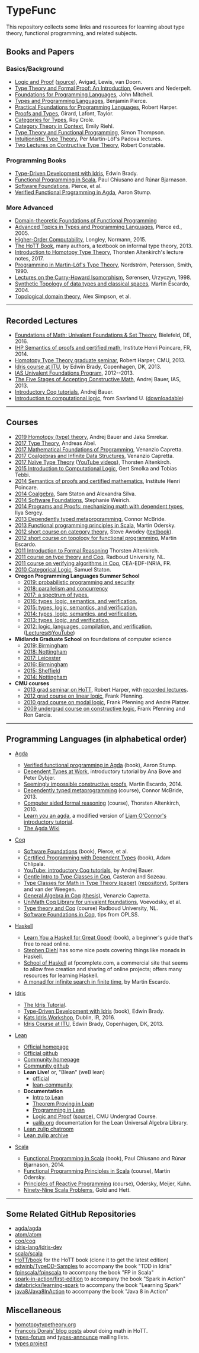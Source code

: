 # TypeFunc

This repository collects some links and resources for learning about type
theory, functional programming, and related subjects.

## Books and Papers

### Basics/Background
+ [Logic and Proof](https://leanprover.github.io/logic_and_proof/) ([source](https://github.com/leanprover/logic_and_proof)), Avigad, Lewis, van Doorn.
+ [Type Theory and Formal Proof: An Introduction](https://www.google.com/search?kgmid=/g/1z2tr7kmy&hl=en-US&kgs=73629010424c16a3&q=Type+Theory+and+Formal+Proof:+An+Introduction&shndl=0&source=sh/x/kp/osrp&entrypoint=sh/x/kp/osrp), Geuvers and Nederpelt.
+ [Foundations for Programming Languages](http://www.amazon.com/dp/0262133210/), John Mitchell.  
+ [Types and Programming Languages](https://www.cis.upenn.edu/~bcpierce/tapl/), Benjamin Pierce.   
+ [Practical Foundations for Programming Languages](http://www.cs.cmu.edu/~rwh/pfpl.html), Robert Harper.  
+ [Proofs and Types](http://www.paultaylor.eu/stable/Proofs+Types.html), Girard, Lafont, Taylor.  
+ [Categories for Types](http://www.amazon.com/Categories-Types-Cambridge-Mathematical-Textbooks/dp/0521457017/), Roy Crole.  
+ [Category Theory in Context](http://www.math.jhu.edu/~eriehl/context.pdf), Emily Riehl.  
+ [Type Theory and Functional Programming](https://www.cs.kent.ac.uk/people/staff/sjt/TTFP/), Simon Thompson.  
+ [Intuitionistic Type Theory](http://www.csie.ntu.edu.tw/~b94087/ITT.pdf), Per Martin-L&ouml;f's Padova lectures.  
+ [Two Lectures on Contructive Type Theory](https://www.cs.uoregon.edu/research/summerschool/summer15/notes/OPLSS-Short-2015-2.pdf), Robert Constable.  

### Programming Books  
+ [Type-Driven Development with Idris](https://edwinb.wordpress.com/2017/03/23/type-driven-development-with-idris/), Edwin Brady.  
+ [Functional Programming in Scala](https://www.manning.com/books/functional-programming-in-scala), Paul Chiusano and Rúnar Bjarnason.  
+ [Software Foundations](http://www.cis.upenn.edu/~bcpierce/sf/), Pierce, et al.  
+ [Verified Functional Programming in Agda](http://www.amazon.com/Verified-Functional-Programming-Agda-Books/dp/1970001240/), Aaron Stump.  

### More Advanced
+ [Domain-theoretic Foundations of Functional Programming](https://g.co/kgs/eSXtwn)
+ [Advanced Topics in Types and Programming Languages](https://mitpress.mit.edu/books/advanced-topics-types-and-programming-languages), Pierce ed., 2005.  
+ [Higher-Order Computability](http://www.springer.com/us/book/9783662479919), Longley, Normann, 2015.  
+ [The HoTT Book][], many authors, a textbook on informal type theory, 2013.   
+ [Introduction to Homotopy Type Theory](http://www.cs.nott.ac.uk/~psztxa/ewscs-17/notes.pdf), Thorsten Altenkirch's lecture notes, 2017.  
+ [Programming in Martin-L&ouml;f's Type Theory](http://www.cse.chalmers.se/research/group/logic/book/), Nordstr&ouml;m, Petersson, Smith, 1990.  
+ [Lectures on the Curry-Howard Isomorphism](http://citeseerx.ist.psu.edu/viewdoc/summary?doi=10.1.1.17.7385), Sørensen, Urzyczyn, 1998.  
+ [Synthetic Topology of data types and classical spaces](http://www.cs.bham.ac.uk/~mhe/papers/entcs87.pdf), Martin Escardo, 2004.  
+ [Topological domain theory](http://homepages.inf.ed.ac.uk/als/Research/topological-domain-theory.html), Alex Simpson, et al.

---------------------------------------------------------------

## Recorded Lectures  
+ [Foundations of Math: Univalent Foundations & Set Theory](http://fomus.weebly.com/talks-abstracts--videos.html), ​​​Bielefeld, DE, 2016.  
+ [IHP Semantics of proofs and certified math](https://www.youtube.com/playlist?list=PL9kd4mpdvWcCUOrG5S7KrvOFDhyqnXoUj), Institute Henri Poincare, FR, 2014.  
+ [Homotopy Type Theory graduate seminar](http://www.cs.cmu.edu/~rwh/courses/hott/), Robert Harper, CMU, 2013.  
+ [Idris course at ITU](https://edwinb.wordpress.com/2013/03/15/idris-course-at-itu-slides-and-video/), by Edwin Brady, Copenhagen, DK, 2013.  
+ [IAS Univalent Foundations Program](https://video.ias.edu/taxonomy/term/78), 2012--2013.  
+ [The Five Stages of Accepting Constructive Math](https://video.ias.edu/members/1213/0318-AndrejBauer), Andrej Bauer, IAS, 2013.   
+ [Introductory Coq tutorials](https://www.youtube.com/playlist?list=PL5FJyaC2WsVlcWB4we3sPe6t09Vviu3Hn), Andrej Bauer.  
+ [Introduction to computational logic](https://www.youtube.com/playlist?list=PL5FJyaC2WsVnmxmaOixx3EWx3888BToGJ), from Saarland U. ([downloadable](https://www.ps.uni-saarland.de/courses/cl/videos.php))

----------------------------------------------------------

## Courses

+ [2019 Homotopy (type) theory](https://github.com/andrejbauer/homotopy-type-theory-course), Andrej Bauer and Jaka Smrekar.  
+ [2017 Type Theory](http://www2.tcs.ifi.lmu.de/~abel/eafit2017/index.html), Andreas Abel.  
+ [2017 Mathematical Foundations of Programming](http://www.cs.nott.ac.uk/~pszvc/g54fop/), Venanzio Capretta.  
+ [2017 Coalgebras and Infinite Data Structures](http://www.duplavis.com/venanzio/mgs_coalgebra/index.html), Venanzio Capretta.  
+ [2017 Naïve Type Theory](http://www.cs.nott.ac.uk/~psztxa/mgs-17/) ([YouTube videos](https://www.youtube.com/watch?v=bNG53SA4n48)), Thorsten Altenkirch.  
+ [2015 Introduction to Computational Logic](https://courses.ps.uni-saarland.de/icl_15/), Gert Smolka and Tobias Tebbi.  
+ [2014 Semantics of proofs and certified mathematics](https://ihp2014.pps.univ-paris-diderot.fr/doku.php), Institute Henri Poincare.  
+ [2014 Coalgebra](http://www.cs.ru.nl/is/education/courses/2014/coalgebra/), Sam Staton and Alexandra Silva.  
+ [2014 Software Foundations](http://www.seas.upenn.edu/~cis500/current/index.html), Stephanie Weirich.  
+ [2014 Programs and Proofs: mechanizing math with dependent types](http://ilyasergey.net/pnp-2014/), Ilya Sergey.   
+ [2013 Dependently typed metaprogramming](http://www.cl.cam.ac.uk/~ok259/agda-course-13/), Connor McBride.  
+ [2013 Functional programming principles in Scala](https://www.coursera.org/course/progfun), Martin Odersky.  
+ [2012 short course on category theory](http://youtu.be/ZKmodCApZwk), Steve Awodey ([textbook](http://carlossicoli.free.fr/A/Awodey_S.-Category_theory-Oxford_University_Press,_USA(2010).pdf)).  
+ [2012 short course on topology for functional programming](http://www.cs.bham.ac.uk/~mhe/.talks/EWSCS2012/), Martin Escardo.  
+ [2011 Introduction to Formal Reasoning](http://www.cs.nott.ac.uk/~txa/g52ifr/) Thorsten Altenkirch.  
+ [2011 course on type theory and Coq](http://www.cs.ru.nl/~freek/courses/tt-2011/), Radboud University, NL.  
+ [2011 course on verifying algorithms in Coq](http://www.di.ens.fr/~zappa/teaching/coq/ecole11/), CEA-EDF-INRIA, FR.  
+ [2010 Categorical Logic](http://www.cl.cam.ac.uk/teaching/0910/L20/),  Samuel Staton.  
+ **Oregon Programming Languages Summer School**
  - [2019: probabilistic programming and security](https://www.cs.uoregon.edu/research/summerschool/summer19/)  
  - [2018: parallelism and concurrency](https://www.cs.uoregon.edu/research/summerschool/summer18/index.php)
  - [2017: a spectrum of types.](https://www.cs.uoregon.edu/research/summerschool/summer17/)  
  - [2016: types, logic, semantics, and verification.](https://www.cs.uoregon.edu/research/summerschool/summer16/)  
  - [2015: types, logic, semantics, and verification.](https://www.cs.uoregon.edu/research/summerschool/summer15/index.php)  
  - [2014: types, logic, semantics, and verification.](http://www.cs.uoregon.edu/research/summerschool/summer14/index.html)  
  - [2013: types, logic, and verification.](http://www.cs.uoregon.edu/research/summerschool/summer13/)  
  - [2012: logic, languages, compilation, and verification.](http://www.cs.uoregon.edu/research/summerschool/summer12/) ([Lectures@YouTube](http://www.youtube.com/playlist?list=PL8Ky8lYL8-Oh7awp0sqa82o7Ggt4AGhyf))  
+ **Midlands Graduate School** on foundations of computer science
  - [2019: Birmingham](http://events.cs.bham.ac.uk/mgs2019/)
  - [2018: Nottingham](http://www.cs.nott.ac.uk/~psznhn/MGS2018/)
  - [2017: Leicester](http://www.cs.le.ac.uk/events/mgs2017/)  
  - [2016: Birmingham](http://www.cs.bham.ac.uk/~pbl/mgs2016/)  
  - [2015: Sheffield](http://staffwww.dcs.shef.ac.uk/people/G.Struth/mgs2015/mgs.html)  
  - [2014: Nottingham](http://www.cs.nott.ac.uk/~txa/mgs.2014/)  
+ **CMU courses**
  - [2013 grad seminar on HoTT](http://www.cs.cmu.edu/~rwh/courses/hott/), Robert Harper, with [recorded lectures][].  
  - [2012 grad course on linear logic](http://www.cs.cmu.edu/~fp/courses/15816-s12/), Frank Pfenning.  
  - [2010 grad course on modal logic](http://www.cs.cmu.edu/~fp/courses/15816-s10/), Frank Pfenning and André Platzer.  
  - [2009 undergrad course on constructive logic](http://www.cs.cmu.edu/~fp/courses/15317-f09/index.html), Frank Pfenning and Ron Garcia.  

------------------------------------------------------

## Programming Languages (in alphabetical order)  
+ [Agda][]  
    - [Verified functional programming in Agda](http://www.amazon.com/Verified-Functional-Programming-Agda-Books/dp/1970001240/) (book), Aaron Stump.  
    - [Dependent Types at Work](http://www.cse.chalmers.se/~peterd/papers/DependentTypesAtWork.pdf), introductory tutorial by Ana Bove and Peter Dybjer.  
	- [Seemingly impossible constructive proofs](http://math.andrej.com/2014/05/08/seemingly-impossible-proofs/), Martin Escardo, 2014.  
	- [Dependently typed metaprogramming](http://www.cl.cam.ac.uk/~ok259/agda-course-13/) (course), Connor McBride, 2013.  
	- [Computer aided formal reasoning](http://www.cs.nott.ac.uk/~psztxa/g53cfr/) (course), Thorsten Altenkirch, 2010.  
	- [Learn you an agda](http://williamdemeo.github.io/2014/02/27/learn-you-an-agda/), a modified version of [Liam O'Connor's introductory tutorial](http://learnyouanagda.liamoc.net/). 
    - [The Agda Wiki](http://wiki.portal.chalmers.se/agda/pmwiki.php?n=Main.HomePage)  
	
+ [Coq][]  
    - [Software Foundations](http://www.cis.upenn.edu/~bcpierce/sf/) (book), Pierce, et al.  
    - [Certified Programming with Dependent Types](http://adam.chlipala.net/cpdt/cpdt.pdf) (book), Adam Chlipala.  
    - [YouTube: introductory Coq tutorials](https://www.youtube.com/playlist?list=PL5FJyaC2WsVlcWB4we3sPe6t09Vviu3Hn), by Andrej Bauer.  
	- [Gentle Intro to Type Classes in Coq](http://www.labri.fr/perso/casteran/CoqArt/TypeClassesTut/typeclassestut.pdf), Casteran and Sozeau.  
	- [Type Classes for Math in Type Theory (paper)](http://arxiv.org/abs/1102.1323v1) [(repository)](https://coq.inria.fr/cocorico/MathClasses), Spitters and van der Weegen.  
    - [General Algebra in Coq](http://www-sop.inria.fr/lemme/Venanzio.Capretta/universal_algebra.html) [(thesis)](http://www.cs.nott.ac.uk/~pszvc/publications/Abstraction_Computation.pdf), Venanzio Capretta.  
	- [UniMath Coq Library for univalent foundations](https://github.com/UniMath/UniMath), Voevodsky, et al.  
	- [Type theory and Coq](http://www.cs.ru.nl/~freek/courses/tt-2011/) (course) Radboud University, NL.  
    - [Software Foundations in Coq](http://web.cecs.pdx.edu/~apt/coq_hints.html), tips from OPLSS.  
	
+ [Haskell](http://www.haskell.org/)  
	- [Learn You a Haskell for Great Good!](http://learnyouahaskell.com/) (book), a beginner's guide that's free to read online.  
	- [Stephen Diehl](http://www.stephendiehl.com/posts.html) has some nice posts covering things like monads in Haskell.   
	- [School of Haskell](https://www.fpcomplete.com/school) at fpcomplete.com, a commercial site that seems to allow free creation and sharing of online projects;
      offers many resources for learning Haskell.  
	- [A monad for infinite search in finite time](http://math.andrej.com/2008/11/21/a-haskell-monad-for-infinite-search-in-finite-time/), by Martin Escardo.
	
+ [Idris](https://www.idris-lang.org/)
    - [The Idris Tutorial](http://docs.idris-lang.org/en/latest/tutorial/index.html).  
    - [Type-Driven Development with Idris](https://www.manning.com/books/type-driven-development-with-idris) (book), Edwin Brady.  
    - [Kats Idris Workshop](http://www.idris-lang.org/documentation/kats-workshop-may-2016/), Dublin, IR, 2016.  
	- [Idris Course at ITU](https://edwinb.wordpress.com/2013/03/15/idris-course-at-itu-slides-and-video/), Edwin Brady, Copenhagen, DK, 2013.  


+ [Lean](https://leanprover.github.io/)
  - [Official homepage](https://leanprover.github.io/)
  - [Official github](https://github.com/leanprover)
  - [Community homepage](https://leanprover-community.github.io/) 
  - [Community github](https://github.com/leanprover-community)
  - **Lean Live!** or, "Blean" (weB lean)
    + [official](https://leanprover.github.io/live/3.4.1/)
    + [lean-community](https://leanprover-community.github.io/lean-web-editor/)
  - **Documentation**
    + [Intro to Lean](https://leanprover.github.io/introduction_to_lean)
    + [Theorem Proving in Lean](https://leanprover.github.io/theorem_proving_in_lean)
    + [Programming in Lean](https://leanprover.github.io/programming_in_lean)
    + [Logic and Proof](https://leanprover.github.io/logic_and_proof/) ([source](https://github.com/leanprover/logic_and_proof)), CMU Undergrad Course.
    + [ualib.org](https://ualib.gitlab.io/) documentation for the Lean Universal Algebra Library.
  - [Lean zulip chatroom](https://leanprover.zulipchat.com/login/)
  - [Lean zulip archive](https://leanprover-community.github.io/archive/)

+ [Scala][]
	- [Functional Programming in Scala](https://www.manning.com/books/functional-programming-in-scala) (book), Paul Chiusano and Rúnar Bjarnason, 2014.  
    - [Functional Programming Principles in Scala](https://www.coursera.org/course/progfun) (course), Martin Odersky.  
	- [Principles of Reactive Programming](https://www.coursera.org/course/reactive) (course), Odersky, Meijer, Kuhn.  
	- [Ninety-Nine Scala Problems](http://aperiodic.net/phil/scala/s-99/), Gold and Hett.  

------------------------------------------------------

## Some Related GitHub Repositories  
+ [agda/agda](https://github.com/agda/agda)  
+ [atom/atom](https://github.com/atom/atom)  
+ [coq/coq](https://github.com/coq/coq)  
+ [idris-lang/Idris-dev](https://github.com/idris-lang/Idris-dev)  
+ [scala/scala](https://github.com/scala/scala)  
+ [HoTT/book](https://github.com/HoTT/book) for the HoTT book (clone it to get the latest edition)  
+ [edwinb/TypeDD-Samples](https://github.com/edwinb/TypeDD-Samples) to accompany the book "TDD in Idris"  
+ [fpinscala/fpinscala](https://github.com/fpinscala/fpinscala) to accompany the book "FP in Scala"  
+ [spark-in-action/first-edition](https://github.com/spark-in-action/first-edition) to accompany the book "Spark in Action"  
+ [databricks/learning-spark](https://github.com/databricks/learning-spark) to accompany the book "Learning Spark"  
+ [java8/Java8InAction](https://github.com/java8/Java8InAction) to accompany the book "Java 8 in Action"  


## Miscellaneous
+ [homotopytypetheory.org][]  
+ [Francois Dorais' blog posts](http://logic.dorais.org/archives/1448) about doing math in HoTT.
+ [types-forum][] and [types-announce][] mailing lists.  
+ [types project][]

[types-forum]: http://lists.seas.upenn.edu/mailman/listinfo/types-list
[types-announce]: http://lists.seas.upenn.edu/mailman/listinfo/types-announce
[Experimental library of univalent formalization of mathematics]: http://arxiv.org/abs/1401.0053
[types project]: http://www.cse.chalmers.se/research/group/logic/Types/index.html
[Scala]: http://www.scala-lang.org/
[Agda]: http://wiki.portal.chalmers.se/agda/pmwiki.php?n=Main.HomePage
[Coq]: http://coq.inria.fr/
[The HoTT Book]: http://homotopytypetheory.org/book/
[recorded lectures]: http://scs.hosted.panopto.com/Panopto/Pages/Sessions/List.aspx#folderID="07756bb0-b872-4a4a-95b1-b77ad206dab3"
[2011 Course on Type Theory and Coq]: http://www.cs.ru.nl/~freek/courses/tt-2011/
[Short course on type theory and programming]: http://www.cse.chalmers.se/~bengt/course/typetheory-oneweek.html
[2013 course "Functional programming principles in Scala"]: https://www.coursera.org/course/progfun
[2008 course "Introduction to Type Theory"]: http://www.cs.ru.nl/~herman/Uruguay2008SummerSchool.html
[Notes from CMU HoTT course]: https://github.com/favonia/hott-notes
[notes directory]: https://github.com/williamdemeo/TypeFunc/tree/master/notes
[the main repository]: https://github.com/favonia/hott-notes
[Interactive Theorem Proving for Agda Users]: http://www.cs.swan.ac.uk/~csetzer/lectures/intertheo/07/interactiveTheoremProvingForAgdaUsers.html
[github.com/HoTT]: https://github.com/HoTT/book
[homotopytypetheory.org]: http://homotopytypetheory.org/
[Category Theory]: http://carlossicoli.free.fr/A/Awodey_S.-Category_theory-Oxford_University_Press,_USA(2010).pdf
